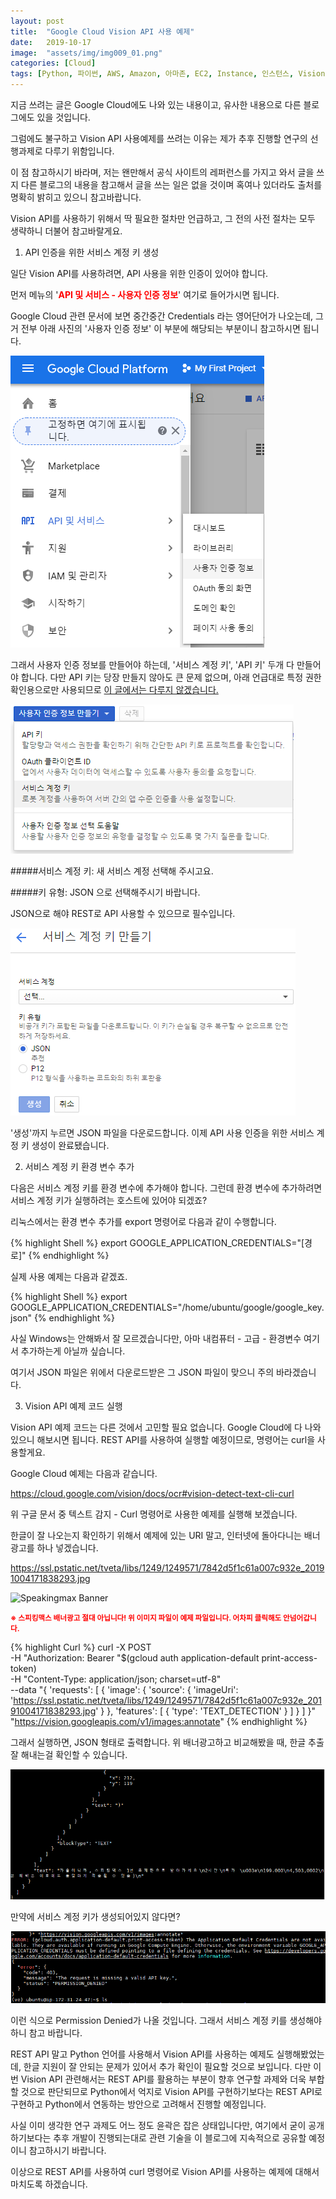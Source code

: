 ```yaml
---
layout: post
title:  "Google Cloud Vision API 사용 예제"
date:   2019-10-17
image:  "assets/img/img009_01.png"
categories: [Cloud]
tags: [Python, 파이썬, AWS, Amazon, 아마존, EC2, Instance, 인스턴스, Vision, API, 비전, Ubuntu, 우분투, Google, Cloud, SDK, 구글, 클라우드]
---
```


 
지금 쓰려는 글은 Google Cloud에도 나와 있는 내용이고, 유사한 내용으로 다른 블로그에도 있을 것입니다.

그럼에도 불구하고 Vision API 사용예제를 쓰려는 이유는 제가 추후 진행할 연구의 선행과제로 다루기 위함입니다.

 

이 점 참고하시기 바라며, 저는 왠만해서 공식 사이트의 레퍼런스를 가지고 와서 글을 쓰지 다른 블로그의 내용을 참고해서 글을 쓰는 일은 없을 것이며 혹여나 있더라도 출처를 명확히 밝히고 있으니 참고바랍니다.

 

Vision API를 사용하기 위해서 딱 필요한 절차만 언급하고, 그 전의 사전 절차는 모두 생략하니 더불어 참고바랄게요.

 

1. API 인증을 위한 서비스 계정 키 생성

일단 Vision API를 사용하려면, API 사용을 위한 인증이 있어야 합니다.

먼저 메뉴의 '<font color=#F00><b>API 및 서비스 - 사용자 인증 정보</b></font>' 여기로 들어가시면 됩니다.

 

Google Cloud 관련 문서에 보면 중간중간 Credentials 라는 영어단어가 나오는데, 그거 전부 아래 사진의 '사용자 인증 정보' 이 부분에 해당되는 부분이니 참고하시면 됩니다.

![Credential Menu](/assets/img/img009_01.png)
 
 

그래서 사용자 인증 정보를 만들어야 하는데, '서비스 계정 키', 'API 키' 두개 다 만들어야 합니다. 다만 API 키는 당장 만들지 않아도 큰 문제 없으며, 아래 언급대로 특정 권한 확인용으로만 사용되므로 <u>이 글에서는 다루지 않겠습니다.</u>

![Create Info](/assets/img/img009_02.png)


 

#####서비스 계정 키: 새 서비스 계정 선택해 주시고요.

#####키 유형: JSON 으로 선택해주시기 바랍니다.

 

JSON으로 해야 REST로 API 사용할 수 있으므로 필수입니다.

![Create Service Accout](/assets/img/img009_03.png)

 


'생성'까지 누르면 JSON 파일을 다운로드합니다. 이제 API 사용 인증을 위한 서비스 계정 키 생성이 완료됐습니다.

 

 

2. 서비스 계정 키 환경 변수 추가

다음은 서비스 계정 키를 환경 변수에 추가해야 합니다. 그런데 환경 변수에 추가하려면 서비스 계정 키가 실행하려는 호스트에 있어야 되겠죠?

 

리눅스에서는 환경 변수 추가를 export 명령어로 다음과 같이 수행합니다.

{% highlight Shell %}
export GOOGLE_APPLICATION_CREDENTIALS="[경로]"
{% endhighlight %}

실제 사용 예제는 다음과 같겠죠.

{% highlight Shell %}
export GOOGLE_APPLICATION_CREDENTIALS="/home/ubuntu/google/google_key.json"
{% endhighlight %}

사실 Windows는 안해봐서 잘 모르겠습니다만, 아마 내컴퓨터 - 고급 - 환경변수 여기서 추가하는게 아닐까 싶습니다. 

여기서 JSON 파일은 위에서 다운로드받은 그 JSON 파일이 맞으니 주의 바라겠습니다.

 

 

3. Vision API 예제 코드 실행

Vision API 예제 코드는 다른 것에서 고민할 필요 없습니다. Google Cloud에 다 나와 있으니 해보시면 됩니다. 
REST API를 사용하여 실행할 예정이므로, 명령어는 curl을 사용할게요.

Google Cloud 예제는 다음과 같습니다.

 

<https://cloud.google.com/vision/docs/ocr#vision-detect-text-cli-curl>

 
위 구글 문서 중 텍스트 감지 - Curl 명령어로 사용한 예제를 실행해 보겠습니다.

한글이 잘 나오는지 확인하기 위해서 예제에 있는 URI 말고, 인터넷에 돌아다니는 배너광고를 하나 넣겠습니다.

 

<https://ssl.pstatic.net/tveta/libs/1249/1249571/7842d5f1c61a007c932e_20191004171838293.jpg>

![Speakingmax Banner](/assets/img/img009_04.png)

<small><b><font color=#F00>※ 스피킹맥스 배너광고 절대 아닙니다! 위 이미지 파일이 예제 파일입니다. 어차피 클릭해도 안넘어갑니다.</font></b></small>

 

 
{% highlight Curl %}
curl -X POST \
     -H "Authorization: Bearer "$(gcloud auth application-default print-access-token) \
     -H "Content-Type: application/json; charset=utf-8" \
     --data "{
      'requests': [
        {
          'image': {
            'source': {
              'imageUri': 'https://ssl.pstatic.net/tveta/libs/1249/1249571/7842d5f1c61a007c932e_20191004171838293.jpg'
            }
          },
          'features': [
            {
              'type': 'TEXT_DETECTION'
            }
          ]
        }
      ]
    }" "https://vision.googleapis.com/v1/images:annotate"
{% endhighlight %}


그래서 실행하면, JSON 형태로 출력합니다. 위 배너광고하고 비교해봤을 때, 한글 추출 잘 해내는걸 확인할 수 있습니다.

![Contains Hangul Result](/assets/img/img009_05.png)

만약에 서비스 계정 키가 생성되어있지 않다면?

 
![Permission Failed](/assets/img/img009_06.png)


이런 식으로 Permission Denied가 나올 것입니다. 그래서 서비스 계정 키를 생성해야 하니 참고 바랍니다.

 

 

REST API 말고 Python 언어를 사용해서 Vision API를 사용하는 예제도 실행해봤었는데, 한글 지원이 잘 안되는 문제가 있어서 추가 확인이 필요할 것으로 보입니다. 다만 이번 Vision API 관련해서는 REST API를 활용하는 부분이 향후 연구할 과제와 더욱 부합할 것으로 판단되므로 Python에서 억지로 Vision API를 구현하기보다는 REST API로 구현하고 Python에서 연동하는 방안으로 고려해서 진행할 예정입니다.

 

사실 이미 생각한 연구 과제도 어느 정도 윤곽은 잡은 상태입니다만, 여기에서 굳이 공개하기보다는 추후 개발이 진행되는대로 관련 기술을 이 블로그에 지속적으로 공유할 예정이니 참고하시기 바랍니다.

 

 

이상으로 REST API를 사용하여 curl 명령어로 Vision API를 사용하는 예제에 대해서 마치도록 하겠습니다.